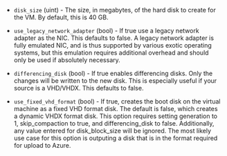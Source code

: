 <!-- Code generated from the comments of the Config struct in builder/hyperv/iso/builder.go; DO NOT EDIT MANUALLY -->

-   `disk_size` (uint) - The size, in megabytes, of the hard disk to create
    for the VM. By default, this is 40 GB.
    
-   `use_legacy_network_adapter` (bool) - If true use a legacy network adapter as the NIC.
    This defaults to false. A legacy network adapter is fully emulated NIC, and is thus
    supported by various exotic operating systems, but this emulation requires
    additional overhead and should only be used if absolutely necessary.
    
-   `differencing_disk` (bool) - If true enables differencing disks. Only
    the changes will be written to the new disk. This is especially useful if
    your source is a VHD/VHDX. This defaults to false.
    
-   `use_fixed_vhd_format` (bool) - If true, creates the boot disk on the
    virtual machine as a fixed VHD format disk. The default is false, which
    creates a dynamic VHDX format disk. This option requires setting
    generation to 1, skip_compaction to true, and
    differencing_disk to false. Additionally, any value entered for
    disk_block_size will be ignored. The most likely use case for this
    option is outputing a disk that is in the format required for upload to
    Azure.
    
